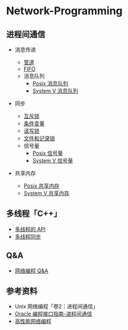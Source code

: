 # Network-Programming

## 进程间通信

* 消息传递
  + [管道](https://github.com/steveLauwh/Network-Programming/tree/master/pipe%20And%20FIFO)
  + [FIFO](https://github.com/steveLauwh/Network-Programming/tree/master/pipe%20And%20FIFO)
  + 消息队列
    + [Posix 消息队列](https://github.com/steveLauwh/Network-Programming/tree/master/Posix%20message%20queue)
    + [System V 消息队列](https://github.com/steveLauwh/Network-Programming/tree/master/System%20V%20message%20queue)
    
* 同步
  + [互斥锁](https://github.com/steveLauwh/Network-Programming/tree/master/Mutex%20And%20Condition%20Variable)
  + [条件变量](https://github.com/steveLauwh/Network-Programming/tree/master/Mutex%20And%20Condition%20Variable)
  + [读写锁](https://github.com/steveLauwh/Network-Programming/tree/master/Read-Write%20Lock)
  + [文件和记录锁](https://github.com/steveLauwh/Network-Programming/tree/master/Record%20Lock)
  + 信号量
    + [Posix 信号量](https://github.com/steveLauwh/Network-Programming/tree/master/Posix%20semaphore)
    + [System V 信号量](https://github.com/steveLauwh/Network-Programming/tree/master/System%20V%20semaphore)
  
* 共享内存
  + [Posix 共享内存](https://github.com/steveLauwh/Network-Programming/tree/master/Posix%20shared-memory)
  + [System V 共享内存](https://github.com/steveLauwh/Network-Programming/tree/master/System%20V%20shared-memory)

## 多线程「C++」

* [多线程的 API](https://github.com/steveLauwh/Network-Programming/blob/master/Multithreading/Basic%20API%20of%20Multi-threading.md)
* [多线程同步](https://github.com/steveLauwh/Network-Programming/blob/master/Multithreading/Multithread%20Synchronization.md)

## Q&A

* [网络编程 Q&A](https://github.com/steveLauwh/Network-Programming/tree/master/Q-A)

## 参考资料

* Unix 网络编程「卷2：进程间通信」
* [Oracle 编程接口指南-进程间通信](http://docs.oracle.com/cd/E38902_01/html/E38880/svipc-38596.html#scrolltoc)
* [高性能网络编程](http://blog.csdn.net/column/details/high-perf-network.html)

